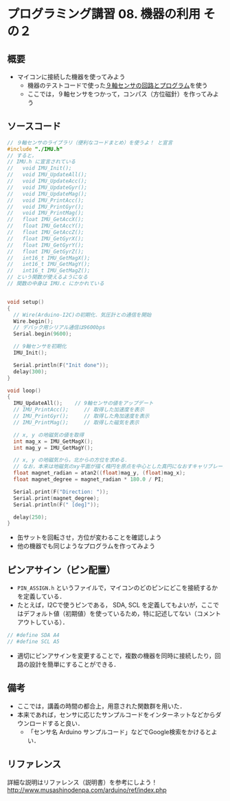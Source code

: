 # プログラミング講習 08. 機器の利用 その２
## 概要
+ マイコンに接続した機器を使ってみよう
	- 機器のテストコードで使った[９軸センサの回路とプログラム](../Test_IMU)を使う
	- ここでは，９軸センサをつかって，コンパス（方位磁針）を作ってみよう


## ソースコード
```cpp
// ９軸センサのライブラリ（便利なコードまとめ）を使うよ！ と宣言
#include "./IMU.h"
// すると，
// IMU.h に宣言されている
//   void IMU_Init();
//   void IMU_UpdateAll();
//   void IMU_UpdateAcc();
//   void IMU_UpdateGyr();
//   void IMU_UpdateMag();
//   void IMU_PrintAcc();
//   void IMU_PrintGyr();
//   void IMU_PrintMag();
//   float IMU_GetAccX();
//   float IMU_GetAccY();
//   float IMU_GetAccZ();
//   float IMU_GetGyrX();
//   float IMU_GetGyrY();
//   float IMU_GetGyrZ();
//   int16_t IMU_GetMagX();
//   int16_t IMU_GetMagY();
//   int16_t IMU_GetMagZ();
// という関数が使えるようになる
// 関数の中身は IMU.c にかかれている


void setup()
{
  // Wire(Arduino-I2C)の初期化．気圧計との通信を開始
  Wire.begin();
  // デバック用シリアル通信は9600bps
  Serial.begin(9600);

  // 9軸センサを初期化
  IMU_Init();

  Serial.println(F("Init done"));
  delay(300);
}

void loop()
{
  IMU_UpdateAll();    // 9軸センサの値をアップデート
  // IMU_PrintAcc();     // 取得した加速度を表示
  // IMU_PrintGyr();     // 取得した角加速度を表示
  // IMU_PrintMag();     // 取得した磁気を表示

  // x, y の地磁気の値を取得
  int mag_x = IMU_GetMagX();
  int mag_y = IMU_GetMagY();

  // x, y の地磁気から，北からの方位を求める．
  // なお，本来は地磁気のxy平面が描く楕円を原点を中心とした真円になおすキャリブレーションが必要
  float magnet_radian = atan2((float)mag_y, (float)mag_x);
  float magnet_degree = magnet_radian * 180.0 / PI;

  Serial.print(F("Direction: "));
  Serial.print(magnet_degree);
  Serial.println(F(" [deg]"));

  delay(250);
}
```

+ 缶サットを回転させ，方位が変わることを確認しよう
+ 他の機器でも同じようなプログラムを作ってみよう


## ピンアサイン（ピン配置）
+ `PIN_ASSIGN.h` というファイルで，マイコンのどのピンにどこを接続するかを定義している．
+ たとえば，I2Cで使うピンである， SDA, SCL を定義してもよいが，ここではデフォルト値（初期値）を使っているため，特に記述してない（コメントアウトしている）．
```cpp
// #define SDA A4
// #define SCL A5
```
+ 適切にピンアサインを変更することで，複数の機器を同時に接続したり，回路の設計を簡単にすることができる．


## 備考
+ ここでは，講義の時間の都合上，用意された関数群を用いた．
+ 本来であれば，センサに応じたサンプルコードをインターネットなどからダウンロードすると良い．
	- 「センサ名 Arduino サンプルコード」などでGoogle検索をかけるとよい．


## リファレンス
詳細な説明はリファレンス（説明書）を参考にしよう！  
http://www.musashinodenpa.com/arduino/ref/index.php